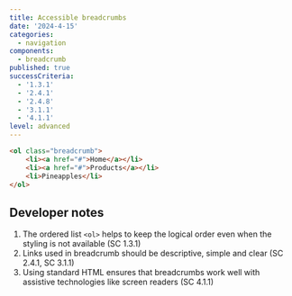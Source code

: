 ```yaml
---
title: Accessible breadcrumbs
date: '2024-4-15'
categories:
  - navigation
components:
  - breadcrumb
published: true
successCriteria:
  - '1.3.1'
  - '2.4.1'
  - '2.4.8'
  - '3.1.1'
  - '4.1.1'
level: advanced
---
```


```html
<ol class="breadcrumb">
	<li><a href="#">Home</a></li>
	<li><a href="#">Products</a></li>
	<li>Pineapples</li>
</ol>
```

## Developer notes

1. The ordered list `<ol>` helps to keep the logical order even when the styling is not available (SC 1.3.1)
2. Links used in breadcrumb should be descriptive, simple and clear (SC 2.4.1, SC 3.1.1)
3. Using standard HTML ensures that breadcrumbs work well with assistive technologies like screen readers (SC 4.1.1)

